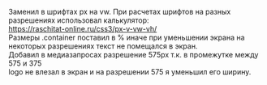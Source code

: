 Заменил в шрифтах px на vw.
При расчетах шрифтов на разных разрешениях использовал калькулятор:  
https://raschitat-online.ru/css3/px-v-vw-vh/  
Размеры .container поставил в % иначе при уменьшении экрана на некоторых 
разрешениях текст не помещался в экран.  
Добавил в медиазапросах разрешение 575px т.к. в промежутке между 575 и 375  
logo не влезал в экран и на разрешении 575 я уменьшил его ширину. 
